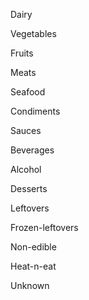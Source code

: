  Dairy

 Vegetables

 Fruits

 Meats

 Seafood

 Condiments

 Sauces

 Beverages

 Alcohol

 Desserts

 Leftovers

 Frozen-leftovers

 Non-edible

 Heat-n-eat

 Unknown